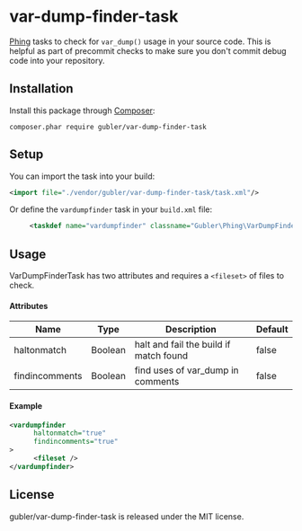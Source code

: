 # var-dump-finder-task

[Phing](https://www.phing.info/) tasks to check for `var_dump()` usage in
your source code. This is helpful as part of precommit checks to make
sure you don't commit debug code into your repository.

## Installation

Install this package through [Composer](https://getcomposer.org/):

```
composer.phar require gubler/var-dump-finder-task
```

## Setup

You can import the task into your build:

```xml
<import file="./vendor/gubler/var-dump-finder-task/task.xml"/>
```

Or define the `vardumpfinder` task in your `build.xml` file:

```xml
     <taskdef name="vardumpfinder" classname="Gubler\Phing\VarDumpFinderTask\VarDumpFinderTask" />
```

## Usage

VarDumpFinderTask has two attributes and requires a `<fileset>` of files to check.

#### Attributes
| Name | Type | Description | Default |
| --- | --- | --- | --- |
| haltonmatch | Boolean | halt and fail the build if match found  | false |
| findincomments | Boolean | find uses of var_dump in comments | false |

#### Example
```xml
<vardumpfinder
      haltonmatch="true"
      findincomments="true"
>
      <fileset />
</vardumpfinder>
```

## License

gubler/var-dump-finder-task is released under the MIT license.
